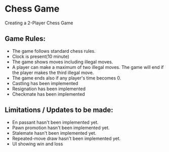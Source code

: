 # Chess Game
Creating a 2-Player Chess Game
## Game Rules:
- The game follows standard chess rules.
- Clock is present(10 minute)
- The game shows moves including illegal moves.
- A player can make a maximum of two illegal moves. The game will end if the player makes the third illegal move.
- The game ends also if any player's time becomes 0.
- Castling has been implemented
- Resignation has been implemented
- Checkmate has been implemented
## Limitations / Updates to be made:
- En passant hasn't been implemented yet.
- Pawn promotion hasn't been implemented yet.
- Stalemate hasn't been implemented yet.
- Repeated-move draw hasn't been implemented yet.
- UI showing win and loss